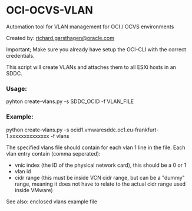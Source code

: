 # OCI-OCVS-VLAN
Automation tool for VLAN management for OCI / OCVS environments

Created by: richard.garsthagen@oracle.com

Important; Make sure you already have setup the OCI-CLI with the correct credentials.

This script will create VLANs and attaches them to all ESXi hosts in an SDDC.

### Usage:

pyhton create-vlans.py -s SDDC_OCID -f VLAN_FILE

### Example:

python create-vlans.py -s ocid1.vmwaresddc.oc1.eu-frankfurt-1.xxxxxxxxxxxxxx -f vlans 


The specified vlans file should contain for each vlan 1 line in the file. 
Each vlan entry contain (comma seperated):
- vnic index (the ID of the physical network card), this should be a 0 or 1
- vlan id
- cidr range (this must be inside VCN cidr range, but can be a "dummy" range, meaning it does not have to relate to the actual cidr range used inside VMware)

See also: enclosed vlans example file